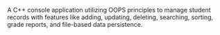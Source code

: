 A C++ console application utilizing OOPS principles to manage student records with features like adding, updating,
deleting, searching, sorting, grade reports, and file-based data persistence.
